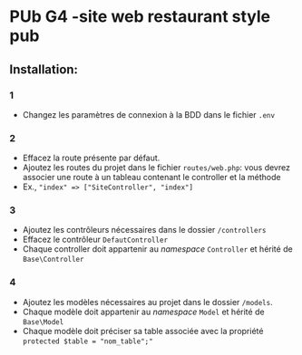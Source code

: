 # PUb G4 -site web restaurant style pub
## Installation:
### 1

- Changez les paramètres de connexion à la BDD dans le fichier `.env`
### 2
- Effacez la route présente par défaut.
- Ajoutez les routes du projet dans le fichier `routes/web.php`: vous devrez associer une route à un tableau contenant le controller et la méthode
- Ex., `"index" => ["SiteController", "index"]`
### 3
- Ajoutez les contrôleurs nécessaires dans le dossier `/controllers`
- Effacez le contrôleur `DefautController`
- Chaque controller doit appartenir au *namespace* `Controller` et hérité de `Base\Controller`
### 4
- Ajoutez les modèles nécessaires au projet dans le dossier `/models`.
- Chaque modèle doit appartenir au *namespace* `Model` et hérité de `Base\Model`
- Chaque modèle doit préciser sa table associée avec la propriété `protected $table = "nom_table";"`
